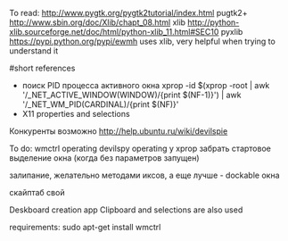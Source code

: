 To read:
http://www.pygtk.org/pygtk2tutorial/index.html                          pugtk2+
http://www.sbin.org/doc/Xlib/chapt_08.html                              xlib
http://python-xlib.sourceforge.net/doc/html/python-xlib_11.html#SEC10   pyxlib
https://pypi.python.org/pypi/ewmh                                       uses xlib, very helpful when trying to understand it

#short references
 - поиск PID процесса активного окна
xprop -id $(xprop -root | awk '/_NET_ACTIVE_WINDOW\(WINDOW\)/{print $(NF-1)}') | awk '/_NET_WM_PID\(CARDINAL\)/{print $(NF)}'
 - X11 properties and selections

Конкуренты возможно
http://help.ubuntu.ru/wiki/devilspie

To do:
wmctrl operating
devilspy operating
у xprop забрать стартовое выделение окна (когда без параметров запущен)


залипание, желательно методами иксов, а еще лучше - dockable окна

скайптаб свой

Deskboard creation app
Clipboard and selections are also used





requirements:
sudo apt-get install wmctrl